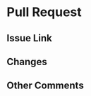 # Pull Request

<!-- 入力が必要ない項目にも必ず、「なし」などと記載すること -->

## Issue Link

<!-- Issue のリンクを記載してください -->

## Changes

<!-- 変更内容を簡潔に記載してください -->

## Other Comments

<!-- 補足事項や気になっていることを記載してください -->

